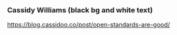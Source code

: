 ### Cassidy Williams (black bg and white text)

https://blog.cassidoo.co/post/open-standards-are-good/
 